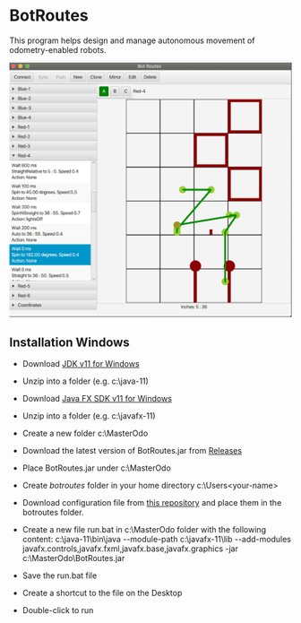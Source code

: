 # BotRoutes
This program helps design and manage autonomous movement of odometry-enabled robots.

![Main Application Screen](https://github.com/MHSRoboticEagles/BotRoutes/blob/master/mainview.png)


## Installation Windows

* Download [JDK v11 for Windows](https://drive.google.com/file/d/11hsKFEIB7-xUSquy6NNCvm2jabP3TImC/view?usp=sharing)
* Unzip into a folder (e.g. c:\java-11)

* Download [Java FX SDK v11 for Windows](https://drive.google.com/file/d/12tRBLLat70vz7KL-LiJwN1T2W8K6ctAj/view?usp=sharing)
* Unzip into a folder (e.g. c:\javafx-11)

* Create a new folder c:\MasterOdo
* Download the latest version of BotRoutes.jar from [Releases](https://github.com/MHSRoboticEagles/BotRoutes/releases)
* Place BotRoutes.jar under c:\MasterOdo

* Create *botroutes* folder in your home directory c:\Users\<your-name>
* Download configuration file from [this repository](https://github.com/MHSRoboticEagles/BotRoutes/tree/master/config) and place them in the botroutes folder.

* Create a new file run.bat in c:\MasterOdo folder with the following content:
c:\java-11\bin\java --module-path c:\javafx-11\lib --add-modules javafx.controls,javafx.fxml,javafx.base,javafx.graphics -jar c:\MasterOdo\BotRoutes.jar 

* Save the run.bat file

* Create a shortcut to the file on the Desktop

* Double-click to run

